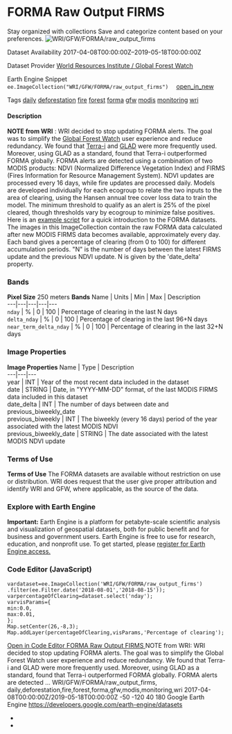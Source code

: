  
#  FORMA Raw Output FIRMS 
Stay organized with collections  Save and categorize content based on your preferences. 
![WRI/GFW/FORMA/raw_output_firms](https://developers.google.com/earth-engine/datasets/images/WRI/WRI_GFW_FORMA_raw_output_firms_sample.png) 

Dataset Availability
    2017-04-08T00:00:00Z–2019-05-18T00:00:00Z 

Dataset Provider
     [ World Resources Institute / Global Forest Watch ](https://www.globalforestwatch.org/) 

Earth Engine Snippet
     `    ee.ImageCollection("WRI/GFW/FORMA/raw_output_firms")   ` [ open_in_new ](https://code.earthengine.google.com/?scriptPath=Examples:Datasets/WRI/WRI_GFW_FORMA_raw_output_firms) 

Tags
     [daily](https://developers.google.com/earth-engine/datasets/tags/daily) [deforestation](https://developers.google.com/earth-engine/datasets/tags/deforestation) [fire](https://developers.google.com/earth-engine/datasets/tags/fire) [forest](https://developers.google.com/earth-engine/datasets/tags/forest) [forma](https://developers.google.com/earth-engine/datasets/tags/forma) [gfw](https://developers.google.com/earth-engine/datasets/tags/gfw) [modis](https://developers.google.com/earth-engine/datasets/tags/modis) [monitoring](https://developers.google.com/earth-engine/datasets/tags/monitoring) [wri](https://developers.google.com/earth-engine/datasets/tags/wri)
#### Description
**NOTE from WRI** : WRI decided to stop updating FORMA alerts. The goal was to simplify the [Global Forest Watch](https://www.globalforestwatch.org) user experience and reduce redundancy. We found that [Terra-i](http://www.terra-i.org/terra-i.html) and [GLAD](https://glad-forest-alert.appspot.com/) were more frequently used. Moreover, using GLAD as a standard, found that Terra-i outperformed FORMA globally.
FORMA alerts are detected using a combination of two MODIS products: NDVI (Normalized Difference Vegetation Index) and FIRMS (Fires Information for Resource Management System). NDVI updates are processed every 16 days, while fire updates are processed daily. Models are developed individually for each ecogroup to relate the two inputs to the area of clearing, using the Hansen annual tree cover loss data to train the model. The minimum threshold to qualify as an alert is 25% of the pixel cleared, though thresholds vary by ecogroup to minimize false positives. Here is an [example script](https://code.earthengine.google.com/f29b1e4360f3fc36847bd789ceeb20f6) for a quick introduction to the FORMA datasets.
The images in this ImageCollection contain the raw FORMA data calculated after new MODIS FIRMS data becomes available, approximately every day.
Each band gives a percentage of clearing (from 0 to 100) for different accumulation periods. "N" is the number of days between the latest FIRMS update and the previous NDVI update. N is given by the 'date_delta' property.
### Bands
**Pixel Size** 250 meters 
**Bands**
Name | Units | Min | Max | Description  
---|---|---|---|---  
`nday` | % |  0  |  100  | Percentage of clearing in the last N days  
`delta_nday` | % |  0  |  100  | Percentage of clearing in the last 96+N days  
`near_term_delta_nday` | % |  0  |  100  | Percentage of clearing in the last 32+N days  
### Image Properties
**Image Properties**
Name | Type | Description  
---|---|---  
year | INT | Year of the most recent data included in the dataset  
date | STRING | Date, in "YYYY-MM-DD" format, of the last MODIS FIRMS data included in this dataset  
date_delta | INT | The number of days between date and previous_biweekly_date  
previous_biweekly | INT | The biweekly (every 16 days) period of the year associated with the latest MODIS NDVI  
previous_biweekly_date | STRING | The date associated with the latest MODIS NDVI update  
### Terms of Use
**Terms of Use**
The FORMA datasets are available without restriction on use or distribution. WRI does request that the user give proper attribution and identify WRI and GFW, where applicable, as the source of the data.
### Explore with Earth Engine
**Important:** Earth Engine is a platform for petabyte-scale scientific analysis and visualization of geospatial datasets, both for public benefit and for business and government users. Earth Engine is free to use for research, education, and nonprofit use. To get started, please [register for Earth Engine access.](https://console.cloud.google.com/earth-engine)
### Code Editor (JavaScript)
```
vardataset=ee.ImageCollection('WRI/GFW/FORMA/raw_output_firms')
.filter(ee.Filter.date('2018-08-01','2018-08-15'));
varpercentageOfClearing=dataset.select('nday');
varvisParams={
min:0.0,
max:0.01,
};
Map.setCenter(26,-8,3);
Map.addLayer(percentageOfClearing,visParams,'Percentage of clearing');
```
[ Open in Code Editor ](https://code.earthengine.google.com/?scriptPath=Examples:Datasets/WRI/WRI_GFW_FORMA_raw_output_firms)
[ FORMA Raw Output FIRMS ](https://developers.google.com/earth-engine/datasets/catalog/WRI_GFW_FORMA_raw_output_firms)
NOTE from WRI: WRI decided to stop updating FORMA alerts. The goal was to simplify the Global Forest Watch user experience and reduce redundancy. We found that Terra-i and GLAD were more frequently used. Moreover, using GLAD as a standard, found that Terra-i outperformed FORMA globally. FORMA alerts are detected …
WRI/GFW/FORMA/raw_output_firms, daily,deforestation,fire,forest,forma,gfw,modis,monitoring,wri 
2017-04-08T00:00:00Z/2019-05-18T00:00:00Z
-50 -120 40 180 
Google Earth Engine
https://developers.google.com/earth-engine/datasets
  * [ ](https://doi.org/https://www.globalforestwatch.org/)
  * [ ](https://doi.org/https://developers.google.com/earth-engine/datasets/catalog/WRI_GFW_FORMA_raw_output_firms)


